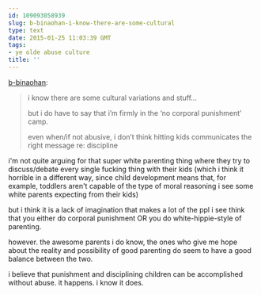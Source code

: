 ```yaml
---
id: 109093058939
slug: b-binaohan-i-know-there-are-some-cultural
type: text
date: 2015-01-25 11:03:39 GMT
tags:
- ye olde abuse culture
title: ''
---
```

<p><a href="http://xd.binaohan.org/post/109092172469/i-know-there-are-some-cultural-variations-and" class="tumblr_blog">b-binaohan</a>:</p>

<blockquote><p>i know there are some cultural variations and stuff…</p>

<p>but i do have to say that i’m firmly in the ‘no corporal punishment’ camp.</p>

<p>even when/if not abusive, i don’t think hitting kids communicates the right message re: discipline</p></blockquote>

i'm not quite arguing for that super white parenting thing where they try to discuss/debate every single fucking thing with their kids (which i think it horrible in a different way, since child development means that, for example, toddlers aren't capable of the type of moral reasoning i see some white parents expecting from their kids)

but i think it is a lack of imagination that makes a lot of the ppl i see think that you either do corporal punishment OR you do white-hippie-style of parenting. 

however. the awesome parents i do know, the ones who give me hope about the reality and possibility of good parenting do seem to have a good balance between the two. 

i believe that punishment and disciplining children can be accomplished without abuse. it happens. i know it does.